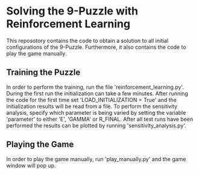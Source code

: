 # Solving the 9-Puzzle with Reinforcement Learning

This reposotory contains the code to obtain a solution to all initial configurations of the 9-Puzzle. Furthermore, it also contains the code to play the game manually.

## Training the Puzzle 
In order to perform the training, run the file 'reinforcement_learning.py'. During the first run the initialization can take a few minutes. After running the code for the first time set 'LOAD_INITIALIZATION = True' and the initialization results will be read from a file. To perform the sensitivity analysis, specify which parameter is being varied by setting the variable 'parameter' to either 'E', 'GAMMA' or R_FINAL. After all test runs have been performed the results can be plotted by running 'sensitivity_analysis.py'. 

## Playing the Game 
In order to play the game manually, run 'play_manually.py' and the game window will pop up.
